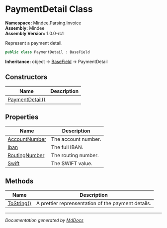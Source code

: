 ﻿<!--  
  <auto-generated>   
    The contents of this file were generated by a tool.  
    Changes to this file may be list if the file is regenerated  
  </auto-generated>   
-->

# PaymentDetail Class

**Namespace:** [Mindee.Parsing.Invoice](../index.md)  
**Assembly:** Mindee  
**Assembly Version:** 1.0.0\-rc1

Represent a payment detail.

```csharp
public class PaymentDetail : BaseField
```

**Inheritance:** object → [BaseField](../../Common/BaseField/index.md) → PaymentDetail

## Constructors

| Name                                     | Description |
| ---------------------------------------- | ----------- |
| [PaymentDetail()](constructors/index.md) |             |

## Properties

| Name                                         | Description         |
| -------------------------------------------- | ------------------- |
| [AccountNumber](properties/AccountNumber.md) | The account number. |
| [Iban](properties/Iban.md)                   | The full IBAN.      |
| [RoutingNumber](properties/RoutingNumber.md) | The routing number. |
| [Swift](properties/Swift.md)                 | The SWIFT value.    |

## Methods

| Name                              | Description                                        |
| --------------------------------- | -------------------------------------------------- |
| [ToString()](methods/ToString.md) | A prettier reprensentation of the payment details. |

___

*Documentation generated by [MdDocs](https://github.com/ap0llo/mddocs)*
